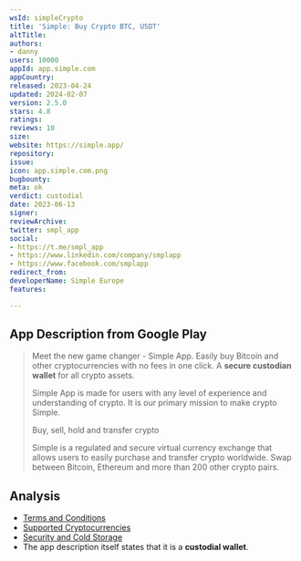 ```yaml
---
wsId: simpleCrypto
title: 'Simple: Buy Сrypto BTC, USDT'
altTitle: 
authors:
- danny
users: 10000
appId: app.simple.com
appCountry: 
released: 2023-04-24
updated: 2024-02-07
version: 2.5.0
stars: 4.8
ratings: 
reviews: 10
size: 
website: https://simple.app/
repository: 
issue: 
icon: app.simple.com.png
bugbounty: 
meta: ok
verdict: custodial
date: 2023-06-13
signer: 
reviewArchive: 
twitter: smpl_app
social:
- https://t.me/smpl_app
- https://www.linkedin.com/company/smplapp
- https://www.facebook.com/smplapp
redirect_from: 
developerName: Simple Europe
features: 

---
```


## App Description from Google Play 

> Meet the new game changer - Simple App. Easily buy Bitcoin and other cryptocurrencies with no fees in one click. A **secure custodian wallet** for all crypto assets.
>
> Simple App is made for users with any level of experience and understanding of crypto. It is our primary mission to make crypto Simple.
>
> Buy, sell, hold and transfer crypto
> 
> Simple is a regulated and secure virtual currency exchange that allows users to easily purchase and transfer crypto worldwide. Swap between Bitcoin, Ethereum and more than 200 other crypto pairs.

## Analysis 

- [Terms and Conditions](https://simple.app/terms-and-conditions/)
- [Supported Cryptocurrencies](https://helpcenter.simple.app/en/article/crypto-assets-available-in-the-simple-app-1pz50ij/)
- [Security and Cold Storage](https://simple.app/security/)
- The app description itself states that it is a **custodial wallet**.
